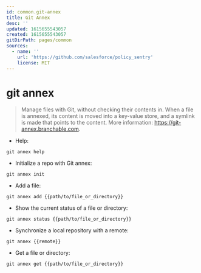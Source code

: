 ```yaml
---
id: common.git-annex
title: Git Annex
desc: ''
updated: 1615655543057
created: 1615655543057
gitDirPath: pages/common
sources:
  - name: ''
    url: 'https://github.com/salesforce/policy_sentry'
    license: MIT
---
```

# git annex

> Manage files with Git, without checking their contents in.
> When a file is annexed, its content is moved into a key-value store, and a symlink is made that points to the content.
> More information: <https://git-annex.branchable.com>.

- Help:

`git annex help`

- Initialize a repo with Git annex:

`git annex init`

- Add a file:

`git annex add {{path/to/file_or_directory}}`

- Show the current status of a file or directory:

`git annex status {{path/to/file_or_directory}}`

- Synchronize a local repository with a remote:

`git annex {{remote}}`

- Get a file or directory:

`git annex get {{path/to/file_or_directory}}`

